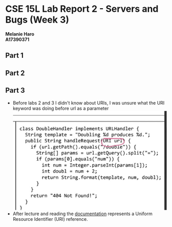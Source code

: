 # CSE 15L Lab Report 2 - Servers and Bugs (Week 3)
**Melanie Haro** <br />
**A17390371** <br />

## Part 1

## Part 2

## Part 3
- Before labs 2 and 3 I didn't know about URIs, I was unsure what the URI keyword was doing before url as a parameter
![Image](402A6F08-A160-4460-BFF5-45466796409A.jpeg)
- After lecture and reading the [documentation](https://docs.oracle.com/javase/8/docs/api/java/net/URI.html) represents a Uniform Resource Identifier (URI) reference.
